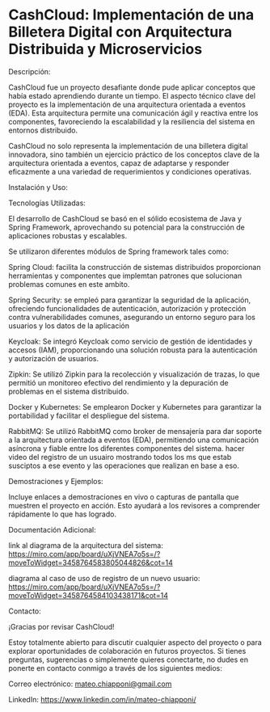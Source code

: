 # CashCloud: Implementación de una Billetera Digital con Arquitectura Distribuida y Microservicios

Descripción:

CashCloud fue un proyecto desafiante donde pude aplicar conceptos que había estado aprendiendo durante un tiempo. El aspecto técnico clave del proyecto es la implementación de una arquitectura orientada a eventos (EDA). Esta arquitectura permite una comunicación ágil y reactiva entre los componentes, favoreciendo la escalabilidad y la resiliencia del sistema en entornos distribuido.

CashCloud no solo representa la implementación de una billetera digital innovadora, sino también un ejercicio práctico de los conceptos clave de la arquitectura orientada a eventos, capaz de adaptarse y responder eficazmente a una variedad de requerimientos y condiciones operativas.

Instalación y Uso:

Tecnologías Utilizadas:

El desarrollo de CashCloud se basó en el sólido ecosistema de Java y Spring Framework, aprovechando su potencial para la construcción de aplicaciones robustas y escalables.

Se utilizaron diferentes módulos de Spring framework tales como:

Spring Cloud: facilita la construcción de sistemas distribuidos proporcionan herramientas y componentes que implemtan patrones que solucionan problemas comunes en este ambito.

Spring Security: se empleó para garantizar la seguridad de la aplicación, ofreciendo funcionalidades de autenticación, autorización y protección contra vulnerabilidades comunes, asegurando un entorno seguro para los usuarios y los datos de la aplicación

Keycloak: Se integró Keycloak como servicio de gestión de identidades y accesos (IAM), proporcionando una solución robusta para la autenticación y autorización de usuarios.

Zipkin: Se utilizó Zipkin para la recolección y visualización de trazas, lo que permitió un monitoreo efectivo del rendimiento y la depuración de problemas en el sistema distribuido.

Docker y Kubernetes: Se emplearon Docker y Kubernetes para garantizar la portabilidad y facilitar el despliegue del sistema.

RabbitMQ: Se utilizó RabbitMQ como broker de mensajería para dar soporte a la arquitectura orientada a eventos (EDA), permitiendo una comunicación asíncrona y fiable entre los diferentes componentes del sistema.
hacer video del registro de un usuairo mostrando todos los ms que estab susciptos a ese evento y las operaciones que realizan en base a eso.

Demostraciones y Ejemplos:

Incluye enlaces a demostraciones en vivo o capturas de pantalla que muestren el proyecto en acción. Esto ayudará a los revisores a comprender rápidamente lo que has logrado.

Documentación Adicional:

link al diagrama de la arquitectura del sistema: https://miro.com/app/board/uXjVNEA7o5s=/?moveToWidget=3458764583805044826&cot=14

diagrama al caso de uso de registro de un nuevo usuario: https://miro.com/app/board/uXjVNEA7o5s=/?moveToWidget=3458764584103438171&cot=14

Contacto:

¡Gracias por revisar CashCloud! 

Estoy totalmente abierto para discutir cualquier aspecto del proyecto o para explorar oportunidades de colaboración en futuros proyectos. Si tienes preguntas, sugerencias o simplemente quieres conectarte, no dudes en ponerte en contacto conmigo a través de los siguientes medios:

Correo electrónico: mateo.chiapponi@gmail.com

LinkedIn: https://www.linkedin.com/in/mateo-chiapponi/